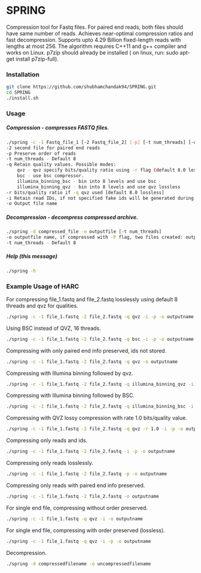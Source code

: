 # SPRING

Compression tool for Fastq files. For paired end reads, both files should have same number of reads. Achieves near-optimal compression ratios and fast decompression. Supports upto 4.29 Billion fixed-length reads with lengths at most 256. The algorithm requires C++11 and g++ compiler and works on Linux. p7zip should already be installed ( on linux, run: sudo apt-get install p7zip-full).

### Installation
```bash
git clone https://github.com/shubhamchandak94/SPRING.git
cd SPRING
./install.sh
```

### Usage
##### Compression - compresses FASTQ files.
```bash
./spring -c -1 Fastq_file_1 [-2 Fastq_file_2] [-p] [-t num_threads] [-q mode] [-r qvz_ratio] [-i] -o outputfile
-2 second file for paired end reads
-p Preserve order of reads
-t num_threads - Default 8
-q Retain quality values. Possible modes:
	qvz - qvz specify bits/quality ratio using -r flag (default 8.0 lossless)
	bsc - use bsc compressor. 
	illumina_binning_bsc - bin into 8 levels and use bsc
	illumina_binning_qvz - bin into 8 levels and use qvz lossless
-r bits/quality ratio if -q qvz used [default 8.0 lossless]
-i Retain read IDs, if not specified fake ids will be generated during decompression
-o Output file name
```

##### Decompression - decompress compressed archive.
```bash
./spring -d compressed_file -o outputfile [-t num_threads]
-o outputfile name, if compressed with -P flag, two files created: outputfile.1 and outputfile.2. If quality is not retained, FASTA file is produced.
-t num_threads - Default 8
```

##### Help (this message)
```bash
./spring -h
```

### Example Usage of HARC
For compressing file_1.fastq and file_2.fastq losslessly using default 8 threads and qvz for qualities.
```bash
./spring -c -1 file_1.fastq -2 file_2.fastq -q qvz -i -p -o outputname
```
Using BSC instead of QVZ, 16 threads.
```bash
./spring -c -1 file_1.fastq -2 file_2.fastq -q bsc -i -p -o outputname -t 16
```
Compressing with only paired end info preserved, ids not stored.
```bash
./spring -c -1 file_1.fastq -2 file_2.fastq -q qvz -o outputname
```
Compressing with Illumina binning followed by qvz.
```bash
./spring -c -1 file_1.fastq -2 file_2.fastq -q illumina_binning_qvz -i -p -o outputname
```
Compressing with Illumina binning followed by BSC.
```bash
./spring -c -1 file_1.fastq -2 file_2.fastq -q illumina_binning_bsc -i -p -o outputname
```
Compressing with QVZ lossy compression with rate 1.0 bits/quality value.
```bash
./spring -c -1 file_1.fastq -2 file_2.fastq -q qvz -r 1.0 -i -p -o outputname
```
Compressing only reads and ids.
```bash
./spring -c -1 file_1.fastq -2 file_2.fastq -i -p -o outputname
```
Compressing only reads losslessly.
```bash
./spring -c -1 file_1.fastq -2 file_2.fastq -p -o outputname
```
Compressing only reads with paired end info preserved.
```bash
./spring -c -1 file_1.fastq -2 file_2.fastq -o outputname
```
For single end file, compressing without order preserved.
```bash
./spring -c -1 file_1.fastq -q qvz -i -o outputname
```
For single end file, compressing with order preserved (lossless).
```bash
./spring -c -1 file_1.fastq -q qvz -i -p -o outputname
```
Decompression.
```bash
./spring -d compressedfilename -o uncompressedfilename
```
<!--
### Downloading datasets
###### Genomic sequencing reads
```bash
wget -b ftp://ftp.sra.ebi.ac.uk/vol1/fastq/SRR554/SRR554369/SRR554369_1.fastq.gz
wget -b ftp://ftp.sra.ebi.ac.uk/vol1/fastq/SRR554/SRR554369/SRR554369_2.fastq.gz
gunzip SRR554369_1.fastq.gz SRR554369_2.fastq.gz
cat SRR554369_1.fastq SRR554369_2.fastq > SRR554369.fastq
```

For some datasets (e.g. SRR327342 and SRR870667), the two fastq files may have reads of different lengths. To use HARC on such datasets, compress the two fastq files separately.

###### Metagenomics data
```bash
wget -b http://public.genomics.org.cn/BGI/gutmeta/High_quality_reads/MH0001/081026/MH0001_081026_clean.1.fq.gz
wget -b http://public.genomics.org.cn/BGI/gutmeta/High_quality_reads/MH0001/081026/MH0001_081026_clean.2.fq.gz
gunzip MH0001_081026_clean.1.fq.gz MH0001_081026_clean.2.fq.gz
cat MH0001_081026_clean.1.fq MH0001_081026_clean.2.fq > MH0001_081026_clean.fq
```

###### Human genome (hg19 - for generating simulated reads)
```bash
wget -b ftp://ftp.1000genomes.ebi.ac.uk/vol1/ftp/technical/reference/human_g1k_v37.fasta.gz
```

Inside this file different chromosomes are demarcated.

##### Generating reads using gen_fastq (from orcom repo)
###### Error-free reads (without reverse complementation) - 35M reads of length 100 from chrom 22
```bash
cd util/gen_fastq_noRC
make
./gen_fastq_noRC 35000000 100 PATH/chrom22.fasta PATH/chrom22_reads.fastq
```

###### Reads with 1% uniform substitution rate (each base is equally likely to be changed to any of the 4 possibilities e.g. A - C,T,G,N) (without reverse complementation) - 35M reads of length 100 from chrom 22
```bash
./gen_fastq_noRC 35000000 100 PATH/chrom22.fasta PATH/chrom22_reads.fastq -e
```

##### Typical fastq format
```
@seq id
read
+
quality score
```

### Computing noise entropy
The directory util/ contains quality_counts.cpp and noise_entropy.py, which can be used to compute the noise entropy upper bound using the method described in the Supplementary Data (https://github.com/shubhamchandak94/HARC/blob/master/supplementary-data.pdf). To use these, 
1. Write the quality values (every fourth line of the FASTQ file) to a separate file, e.g., by using 
```bash
sed -n '4~4p' file.fastq > file.quality
```
2. Modify the read length in the header of quality_counts.cpp and compile it by running
```bash
g++ util/quality_counts.cpp -O3 -march=native -std=c++11 -o util/quality_counts.out
```
3. Generate the quality counts by running
```bash
./util/quality_counts.out file.quality file.quality_counts
```
4. Update the read length and input file in the header of noise_entropy.py and run 
```bash
python util/noise_entropy.py
``` 
to get the noise entropies for models of different orders.

### Other compressors (for evaluation)

##### Installing & Running orcom (boost should be installed)
```bash
git clone https://github.com/lrog/orcom.git
cd orcom
make boost
cd bin
./orcom_bin e -iPATH/SRR065390.fastq -oPATH/SRR065390.bin
./orcom_pack e -iPATH/SRR065390.bin -oPATH/SRR065390.orcom
```

##### Getting orcom ordered file
```bash
./orcom_pack d -iPATH/SRR065390.orcom -oPATH/SRR065390.dna
```

The dna file is of the form:
```
read1
read2
..
```

##### Installing and running Leon (seq-only mode)
```bash
git clone https://github.com/GATB/leon.git
cd leon
sh INSTALL
./leon -file PATH_TO_FASTQ -c -seq-only -nb-cores NUM_THR
```

##### Leon Decompression (order preserved)
```bash
./leon -file PATH_TO_LEON -d -nb-cores NUM_THR
```

The fasta.d file is of the form:
```
>1
read1
>2
read2
..
```
-->
<!---

##### Some python packages
```
sudo pip install distance
sudo pip install biopython
sudo pip install joblib
```

##### Running Proposed tool (noiseless)
First set the parameters at the top of the files.
```
g++ reordernoiseless.cpp -std=c++11 -o a.out
./a.out
python encodernoiseless.py
xz -k outfiles
```

##### Running Proposed tool (noisy)
First set the parameters at the top of the files.
```
g++ reordernoisy.cpp -std=c++11 -o a.out
./a.out
python encodernoisy.py
xz -k outfiles
```

##### Decompressing (noisy)
First set the parameters at the top of the files.
```
python decodernoisy.py
```
##### Using Google sparsehashmap
###### Installing
```
git clone https://github.com/sparsehash/sparsehash.git
cd sparsehash
./configure
sudo make install
```

###### Using
In the code replace 
```cpp
#include<unordered_map>
```
by
```cpp
#include<sparsehash/sparse_hash_map>
```
and replace the data type
```cpp
std::unordered_map<>
```
by
```cpp
google::sparse_hash_map<>
```
There should be no need to change anything else. However note that sparsehashmap does not seem to work with bitset as the index. One way to get around this (if the index length is not too large) is to use the bitset::to_ulong function.
-->

<!--

##### Running Python code
```
python matchsortnoisy8.py
python packernoisy2.py
```
##### Calculating Number of Hard reads
```
grep 0 -o read_flag.txt | wc -l
```

##### Converting Fastq file to dna file (needed for our code)
```
sed -n '2~4p' SRR065390.fastq > SRR065390.dna &
```



##### Removing reads containing 'N' (python code)
```python
fout = open('SRR065390_clean.dna','w')
with open('SRR065390.dna','r') as f:
  for line in f:
     if 'N' not in line:
          fout.write(line)
```


##### Converting dna file to fastq file (with fake seq id and quality scores) (python code)
```python
fout = open('SRR065390_clean.fastq','w')
with open('SRR065390_clean.dna','r') as f:
  for line in f:
    fout.write('@\n'+line+'+\n'+line)
```

##### Calculating Number of Singleton reads (i.e. 00's in the flag file) 
```
tr -cs 0 '\012' < read_flag.txt | awk '/00/{n += length - 1}; END {print n+0}'
```
##### Generating reads using gen_fastq (from orcom repo)
###### Error-free reads (without reverse complementation) - 35M reads of length 100 from chrom 22
```
cd gen_fastq_noRC
make
./gen_fastq_noRC 35000000 100 PATH/chrom22.fasta PATH/chrom22_reads.fastq
```

###### Reads with 1% uniform substitution rate (each base is equally likely to be changed to any of the 4 possibilities e.g. A - C,T,G,N) (without reverse complementation) - 35M reads of length 100 from chrom 22
```
./gen_fastq_noRC 35000000 100 PATH/chrom22.fasta PATH/chrom22_reads.fastq -e
```


##### C++ files
These are the more important files in the C++ folder. For the other files, see comments on top of those files. Note that the noisy files are currently unable to handle reads with N. Also read length is assumed to be constant for all codes.
###### Noiseless and no RC
1. matchsort2.cpp - reordering, parameters - matchlen, maxmatch. Generates outfile with reordered reads.

###### Noisy
1. matchsort3.cpp - v1 reordering described in the report. Tries to find mathces to the current read (no clean reference). Parameters - numdict, dictionary indices, maxmatch, thresh. Generates three files: outfile which has the reordered reads (some of which reverse complemented), outfileRC which has flags (0/1) to tell if the read has been reverse complemented, outfileflag which has the flags (0/1) to tell if the read is matched or not. This information helps packernoisy2_noN.py and packernoisy4_noN.py
2. matchsort6.cpp - has a recovery step after the reordering which tries to place the singleton reads before a matching read. thresh2 is the threshold for this second stage process. Other parameters and output files are same as matchsort3.
3. matchsort7.cpp - v2 reordering described in the report. Uses majority-based reference read for the reordering. Parameters and output files are same as matchsort3

##### Python files
These are the more important files in the python folder. For the other files, see comments on top of those files. Note that the some of the noisy files can handle reads with N. Also read length is assumed to be constant for all codes.
###### Noiseless and no RC
1. matchsort.py - reordering, parameters - matchlen, maxmatch. Generates outfile with reordered reads.
2. packer.py - encoding, takes infile with reordered reads and generates outfile_seq and outfile_flag. Parameter - maxmatch, neg (whether we want to look for matches with opposite shift as well.

###### Noisy for real data
1. matchpacknoisyRC.py - v2 reordering described in the report along with encoding. Uses majority-based reference read for the reordering. Parameters - numdict, dictionary indices, maxmatch, thresh. Directly generates encoding in the form of five files - outfile_seq, outfile_flag, outfile_rev, outfile_noise and outfile_noisepos. Works with reads containing N.
3. packernoisy2.py - encoding for reordered reads as described in report (uses reference). Input - infile containing reordered reads. Parameters - thresh, maxmatch. The reordering should generate the reverse complement flags separately, this does not consider RC. Produces 4 files - outfile_seq, outfile_flag, outfile_noise and outfile_noisepos. The current implementation is slow (due to findmajority function), see packernoisy2_noN.py for faster implementation.
4. packernoisy2_parallel.py - Parallel implementation of packernoisy2.py using joblib library - see comments on top of file. Leaves a blank line in each output file after each thread. Extra parameter - numthreads. Still slower than packernoisy2_noN.py.
5. packernoisy4.py - Similar to packernoisy2.py except to encoding of noise. Instead of storing the noisy base, we store cyclic shift using 1,2,3 or 4 (note that N is also a possibility). See function encodenoise for the exact encoding.

###### Encoders for C++ generated reordering (no reads with N)
1. packernoisy2_noN.py - Similar to packernoisy2.py but can't handle reads with N. Also an extra input file is needed - infile_flag which contains the flags (0/1 - unmatched/matched) produced by the C++ codes (matchsort3,6,7.cpp). Much faster than packernoisy2.py due to the flag file and the better written findmajority function.
2. packernoisy4_noN.py - Similar to packernoisy4.py but can't handle reads with N. Also an extra input file is needed - infile_flag which contains the flags (0/1 - unmatched/matched) produced by the C++ codes (matchsort3,6,7.cpp). Much faster than packernoisy4.py due to the flag file and the better written findmajority function.

###### Reordering for noisy simulated data without RC
1. matchsortnoisy2.py - Similar to v1 reordering described in the report. Tries to find matches to the current read (no clean reference). 4 dictionaries. Parameters - matchlen, maxmatch, thresh. Produces outfile with reordered reads. Works with reads containing N.
2. matchsortnoisy8.py - Similar to v2 reordering described in the report. Tries to find matches to the clean reference. 5 dictionaries. Parameters - matchlen, maxmatch, thresh. Produces outfile with reordered reads. Works with reads containing N.
-->
